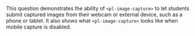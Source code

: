 This question demonstrates the ability of `<pl-image-capture>` to let students submit captured images from their webcam or external device, such as a phone or tablet. It also shows what `<pl-image-capture>` looks like when mobile capture is disabled.